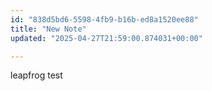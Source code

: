 ```yaml
---
id: "838d5bd6-5598-4fb9-b16b-ed8a1520ee88"
title: "New Note"
updated: "2025-04-27T21:59:00.874031+00:00"

---
```

<p>leapfrog test</p>